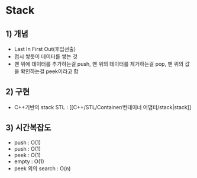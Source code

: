 # Stack

## 1) 개념
- Last In First Out(후입선출)
- 접시 쌓듯이 데이터를 쌓는 것
- 맨 위에 데이터를 추가하는걸 push, 맨 위의 데이터를 제거하는걸 pop, 맨 위의 값을 확인하는걸 peek이라고 함

## 2) 구현
- C++기반의 stack STL : [[C++/STL/Container/컨테이너 어댑터/stack|stack]]

## 3) 시간복잡도
- push : O(1)
- push : O(1)
- peek : O(1)
- empty : O(1)
- peek 외의 search : O(n)